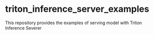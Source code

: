 # triton_inference_server_examples
This repository provides the examples of serving model with Triton Inference Severer
